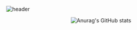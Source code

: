 ![header](https://capsule-render.vercel.app/api?type=transparent&text=Jeongdonguk's%20Github&height=150&fontSize=70&desc=Welcome!&descSize=35&descAlignY=85&descAlign=75&fontColor=9999CC)

<div align="center">
  
![Anurag's GitHub stats](https://github-readme-stats.vercel.app/api?username=jeongdonguk96&show_icons=true&theme=shadow_blue)
</div>

<!--
**jeongdonguk96/jeongdonguk96** is a ✨ _special_ ✨ repository because its `README.md` (this file) appears on your GitHub profile.

Here are some ideas to get you started:

- 🔭 I’m currently working on ...
- 🌱 I’m currently learning ...
- 👯 I’m looking to collaborate on ...
- 🤔 I’m looking for help with ...
- 💬 Ask me about ...
- 📫 How to reach me: ...
- 😄 Pronouns: ...
- ⚡ Fun fact: ...
-->
